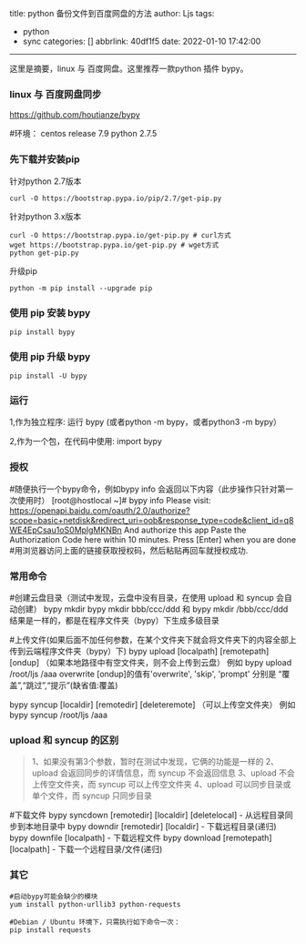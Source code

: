 title: python 备份文件到百度网盘的方法
author: Ljs
tags:
  - python
  - sync
categories: []
abbrlink: 40df1f5
date: 2022-01-10 17:42:00
---
这里是摘要，linux 与 百度网盘。这里推荐一款python 插件 bypy。
<!-- more -->
### linux 与 百度网盘同步
https://github.com/houtianze/bypy

#环境：
centos release 7.9
python 2.7.5

### 先下载并安装pip
针对python 2.7版本
```shell
curl -O https://bootstrap.pypa.io/pip/2.7/get-pip.py
```
针对python 3.x版本
```shell
curl -O https://bootstrap.pypa.io/get-pip.py # curl方式
wget https://bootstrap.pypa.io/get-pip.py # wget方式
python get-pip.py
```
升级pip
```shell
python -m pip install --upgrade pip
```

### 使用 pip 安装 bypy
```shell
pip install bypy
```
### 使用 pip 升级 bypy
```shell
pip install -U bypy
```

### 运行
1,作为独立程序: 运行 bypy (或者python -m bypy，或者python3 -m bypy）

2,作为一个包，在代码中使用: import bypy

### 授权
#随便执行一个bypy命令，例如bypy info 会返回以下内容（此步操作只针对第一次使用时）
[root@hostlocal ~]# bypy info
Please visit:  
https://openapi.baidu.com/oauth/2.0/authorize?scope=basic+netdisk&redirect_uri=oob&response_type=code&client_id=q8WE4EpCsau1oS0MplgMKNBn
And authorize this app
Paste the Authorization Code here within 10 minutes.
Press [Enter] when you are done
#用浏览器访问上面的链接获取授权码，然后粘贴再回车就授权成功.

### 常用命令
#创建云盘目录（测试中发现，云盘中没有目录，在使用 upload 和 syncup 会自动创建）
bypy mkdir <remotedir>
bypy mkdir bbb/ccc/ddd 和 bypy mkdir /bbb/ccc/ddd 结果是一样的，都是在程序文件夹（bypy）下生成多级目录

#上传文件(如果后面不加任何参数，在某个文件夹下就会将文件夹下的内容全部上传到云端程序文件夹（bypy）下)
bypy upload [localpath] [remotepath] [ondup] （如果本地路径中有空文件夹，则不会上传到云盘）
例如 bypy upload /root/ljs /aaa overwrite
[ondup]的值有'overwrite', 'skip', 'prompt' 分别是 “覆盖”,“跳过”,“提示”(缺省值:覆盖)

bypy syncup [localdir] [remotedir] [deleteremote] （可以上传空文件夹）
例如 bypy syncup /root/ljs /aaa

### upload 和 syncup 的区别
> 1、如果没有第3个参数，暂时在测试中发现，它俩的功能是一样的
> 2、upload 会返回同步的详情信息，而 syncup 不会返回信息
> 3、upload 不会上传空文件夹，而 syncup 可以上传空文件夹
> 4、upload 可以同步目录或单个文件，而 syncup 只同步目录

#下载文件
bypy syncdown [remotedir] [localdir] [deletelocal] - 从远程目录同步到本地目录中
bypy downdir [remotedir] [localdir] - 下载远程目录(递归)
bypy downfile <remotefile> [localpath] - 下载远程文件
bypy download [remotepath] [localpath] - 下载一个远程目录/文件(递归)

### 其它
```shell
#启动bypy可能会缺少的模块
yum install python-urllib3 python-requests

#Debian / Ubuntu 环境下，只需执行如下命令一次：
pip install requests
```
